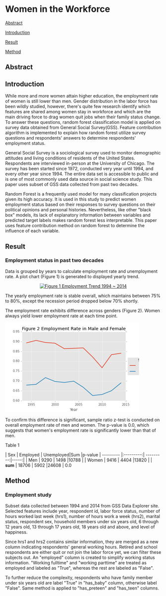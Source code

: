 # Women in the Workforce

[Abstract](#abstract)

[Introduction](#introduction)

[Result](#result)

[Method](#method)

## Abstract

## Introduction

While more and more women attain higher education, the employment rate of women is still lower than men. Gender distribution in the labor force has been wildly studied, however, there's quite few research identify which features are shared among women stay in workforce and which are the main driving force to drag women quit jobs when their family status change. To answer these questions, random forest classification model is applied on survey data obtained from General Social Survey(GSS). Feature contribution algorithm is implemented to explain how random forest utilize survey questions and respondents' answers to determine respondents' employment status. 

General Social Survey is a sociological survey used to monitor demographic attitudes and living conditions of residents of the United States. Respondents are interviewed in-person at the University of Chicago. The survey has been started since 1972, conducted very year until 1994, and every other year since 1994. The entire data set is accessible to public and is one of most commonly used data source in social science study. This paper uses subset of GSS data collected from past two decades. 

Random Forest is a frequently used model for many classification projects given its high accuracy. It is used in this study to predict women employment status based on their responses to survey questions on their political opinions and personal histories. Nevertheless, like other "black box" models, its lack of explanatory information between variables and predicted target labels makes random forest less interpretable. This paper uses feature contribution method on random forest to determine the influence of each variable. 

## Result


### Employment status in past two decades

Data is grouped by years to calculate employment rate and unemployment rate. A plot chart (Figure 1) is generated to displayed yearly trend. 

<div>
    <a href="https://plot.ly/~yihua/94/" target="_blank" title="Figure 1 Employment Trend 1994 ~ 2014" style="display: block; text-align: center;"><img src="https://plot.ly/~yihua/94.png" alt="Figure 1 Employment Trend 1994 ~ 2014" style="max-width: 100%;width: 1400px;"  width="400" onerror="this.onerror=null;this.src='https://plot.ly/404.png';" /></a>
    <script data-plotly="yihua:94"  src="https://plot.ly/embed.js" async></script>
</div>

The yearly employment rate is stable overall, which maintains between 75% to 80%, except the recession period dropped below 70% shortly. 

The employment rate exhibits difference across genders (Figure 2). Women always yield lower employment rate at each time point. 

![emp_sex](imgs/emp_sex.png)

To confirm this difference is significant, sample ratio z-test is conducted on overall employment rate of men and women. The p-value is 0.0, which suggests that women's employment rate is significantly lower than that of men. 

Table 1

| Sex       | Employed  | Unemployed|Sum   |p-value
| --------- |:---------:| ---------:|-----:|
| Men       | 9290      | 1498      |10788 |
| Women     | 9416      |   4404    |13820 |
| **sum**   | 18706     |    5902   |24608 | 0.0
 




## Method

### Employment study
Subset data collected between 1994 and 2014 from GSS Data Explorer site. Selected features include year, respondent id, labor force status, number of hours worked last week (hrs1), number of hours work a week (hrs2), marital status, respondent sex, household members under six years old, 6 through 12 years old, 13 through 17 years old, 18 years old and above, and level of happiness. 

Since hrs1 and hrs2 contains similar information, they are merged as a new column indicating respondents' general working hours. Retired and school respondents are either quit or not join the labor force yet, we can filter these subjects out. An "employed" column is created to simplify working status information. "Working fulltime" and "working parttime" are treated as employed and labeled as "True", whereas the rest are labeled as "False".

To further reduce the complexity, respondents who have family member under six years old are label "True" in "has_baby" column, otherwise label "False". Same method is applied to "has_preteen" and "has_teen" columns. 

